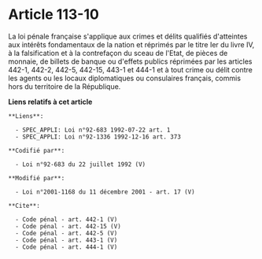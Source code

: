 # Article 113-10

La loi pénale française s'applique aux crimes et délits qualifiés d'atteintes aux intérêts fondamentaux de la nation et
réprimés par le titre Ier du livre IV, à la falsification et à la contrefaçon du sceau de l'Etat, de pièces de monnaie, de
billets de banque ou d'effets publics réprimées par les articles 442-1, 442-2, 
442-5, 442-15, 443-1 et 444-1 et à tout crime ou délit contre les agents ou les locaux diplomatiques ou consulaires français,
commis hors du territoire de la République.

**Liens relatifs à cet article**

	**Liens**:

	  - SPEC_APPLI: Loi n°92-683 1992-07-22 art. 1
	  - SPEC_APPLI: Loi n°92-1336 1992-12-16 art. 373

	**Codifié par**:

	  - Loi n°92-683 du 22 juillet 1992 (V)

	**Modifié par**:

	  - Loi n°2001-1168 du 11 décembre 2001 - art. 17 (V)

	**Cite**:

	  - Code pénal - art. 442-1 (V)
	  - Code pénal - art. 442-15 (V)
	  - Code pénal - art. 442-5 (V)
	  - Code pénal - art. 443-1 (V)
	  - Code pénal - art. 444-1 (V)
